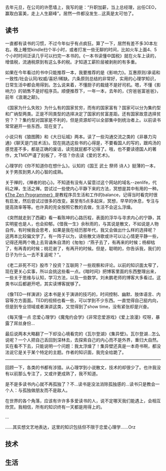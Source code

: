 去年元旦，在公司的许愿墙上，我写的是：“升职加薪，当上总经理，出任CEO，赢取白富美，走上人生巅峰”。居然一件都没发生...这真是太可怕了。

## 读书

一直都有读书的习惯，不过今年似乎有点疯狂。算了一下，居然有差不多30本左右。晚上睡觉kindle扫个半小时，或者打发一些无聊的时间，比如火车上面4、5个小时时间泛读几乎可以扫完一本书的。《一本书读懂中国税》就在火车上读的，增值税，流通税原到有这么多的税。才知道工薪阶层被剥削的有多重。

如果在今年看过的书中只能推荐一本，我要推荐的是《影响力》。互惠原则/承诺和一致性/社会认同/权威/喜好/稀缺。六条原则总结的非常好，实用的心理学知识，日常生活中都会用得到。怎么说来着，不懂厨子的裁缝不是好司机。嗯，不懂《影响力》的销售不是好程序员。顺便推荐下，一年一本，去年的，《穷爸爸富爸爸》，前年《浪潮之颠》。

《国家为什么失败》为什么有的国家贫穷，而有的国家富有？国家可以分为集约型和广纳型两类。正是不同类型的选择决定了国家的贫富差距。还有国家故意选择贫穷？？？集约型对国家是不利的，但是资源却可以全部集中到统治者上。以前读书常常避开一些东西，现在变了。

小说只有《狼图腾》和《大日坛城》两本。读了一些沟通交流之类的《非暴力沟通》《聊天是门技术活》。现在挑选这些书的心得是，不要看国人的写的，跟鸡汤的感觉差不多，都是正确的废话，读完就屁都不记得了。哦，也不要读德国人的著作，太TMD严谨了刻板了，不信？你去读《爱的艺术》。

心理学的《你不知道你在想什么》。认知的《国王 武士 祭师 诗人》挺薄的一本，关于男孩到男人的心智的成熟。

关于禅的，《禅者的初心》。不知道有没有人留意过这个网站的域名--zenlife，代码之禅，生活之禅。尝试过一些使内心平静下来的方法，冥想是其中有用的一种。[《The Zen Programmer》](http://www.zenprogrammer.org/)是教程序员生活和工作的balance，记得当时看完时很有启发，然后尝试过很多的改变。甚至有5点多起床，冥想，早早的休息，专注与提高效率等等。也许真的完全按照它教的去做，生活不会这么浮燥。

《突然就走到了西藏》看一看陈坤的心路历程，表面的浮华与寻求内心的宁静，其实明星也是人，也会抑郁。《借我一生》余秋雨的，与其说是散文，不如说是人物自传。有时候我会思考，如果是我在经历那年代，我又会做出什么样的选择呢？
这两本比较偏文学了。有一阵子以为，读些散文诗歌或许可以让心情更平静一些，记得还用两个晚上去背诵朱自清的《匆匆》:“燕子去了，有再来的时候；杨柳枯了，有再青的时候；桃花谢了，有再开的时候。但是，聪明的，你告诉我，我们的日子为什么一去不复返呢？”。

《老二非死不可》股市？投资？互联网？一些观察和评论。以前的知识面太窄了，现在更关心实事，所以会挑这些看一点。《暗时间》把博客里面的东西整理出来，一些关于思维与认知，学习方法，以及一些数学。刘未鹏老师的博客大多看过。这类书以后都避开吧，其实读博客就够了。

《像TED一样演讲》这本书是关于演讲的技巧的，时间控制、幽默、肢体语言、内容等方方面面。TED的视频也看一些，可以学到不少东西。一直觉得自己挺内向，但是到专业领域或者演讲这类，又觉得到了show time，没有紧张却是兴奋。

《每天懂一点 恋爱心理学》《魔鬼约会学》《非常恋爱游戏》《爱上浪漫》哎呀，暴露了屌丝身份...

最后说两本大略翻了一下却没心境看完的《瓦尔登湖》《集异壁》。瓦尔登湖...怎么说呢？一个人把自己丢回到深林去，去探索自己的内心而不是外界，重归大自然。实在看不下去，只能说明一个问题：我太浮燥了！集异壁还真是一本奇书啊，都没法说它是关于某个特定的主题。作者的知识面，我完全给跪了。

---------------------

回顾一下，各类的书都有涉猎。从心理学到小说散文，技术的却很少了。也许我没有以前那么专注了，又或许更成熟了，我不知道。

是不是多读书内心就不再孤独了？不...读书是没法消除孤独感的...读书只是教会一个人：与孤独做朋友而不是敌人。

在世界的各个角落，应该有许许多多爱读书的人，说不定哪天我们能遇上，会相互欣赏。我相信，所有的知识终有一天都是用得上的。

...

......其实想文艺地表达，这里的知识包括但不限于恋爱心理学......Orz

## 技术


## 生活
